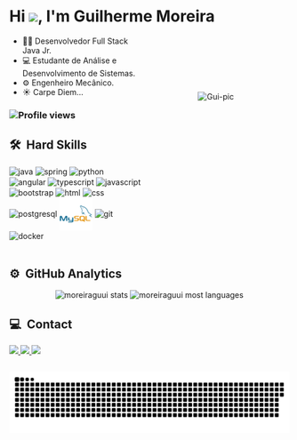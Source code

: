 <div style="display: inline_block">
<h1 align="left">Hi <img src="https://raw.githubusercontent.com/kaueMarques/kaueMarques/master/hi.gif" width="30px">, I'm Guilherme Moreira</h1>
<img align="right" alt="Gui-pic" height="180" style="border-radius:50px; padding:100px" src="https://i.imgur.com/eN5Tz9y.png">
</div>

- 👨‍🎓 Desenvolvedor Full Stack Java Jr.
- 💻 Estudante de Análise e Desenvolvimento de Sistemas.
- ⚙️ Engenheiro Mecânico.
- ☀️ Carpe Diem...

<h3 align="left"><img src="https://komarev.com/ghpvc/?username=moreiraguui&color=blue" alt="Profile views"/></h3> 

## 🛠 &nbsp;Hard Skills

  <div style="display: inline_block">
  <img align="center" alt="java" width="65" src="https://cdn.jsdelivr.net/gh/devicons/devicon/icons/java/java-original-wordmark.svg">
  <img align="center" alt="spring" width="62" src="https://cdn.jsdelivr.net/gh/devicons/devicon/icons/spring/spring-original-wordmark.svg">
  <img align="center" alt="python" width="55" src="https://cdn.jsdelivr.net/gh/devicons/devicon/icons/python/python-original-wordmark.svg">
  <img align="center" alt="angular" width="50" src="https://cdn.jsdelivr.net/gh/devicons/devicon/icons/angularjs/angularjs-plain.svg">
  <img align="center" alt="typescript" width="45" src="https://cdn.jsdelivr.net/gh/devicons/devicon/icons/typescript/typescript-plain.svg">
  <img align="center" alt="javascript" width="45" src="https://cdn.jsdelivr.net/gh/devicons/devicon/icons/javascript/javascript-plain.svg">
  <img align="center" alt="bootstrap" width="45" src="https://cdn.jsdelivr.net/gh/devicons/devicon/icons/bootstrap/bootstrap-plain-wordmark.svg">
  <img align="center" alt="html" width="46" src="https://cdn.jsdelivr.net/gh/devicons/devicon/icons/html5/html5-plain-wordmark.svg">
  <img align="center" alt="css" width="46" src="https://cdn.jsdelivr.net/gh/devicons/devicon/icons/css3/css3-plain-wordmark.svg">
  <img align="center" alt="postgresql" width="45" src="https://cdn.jsdelivr.net/gh/devicons/devicon/icons/postgresql/postgresql-original-wordmark.svg">
  <img align="center" alt="mysql" width="60" src="https://raw.githubusercontent.com/devicons/devicon/master/icons/mysql/mysql-original-wordmark.svg">
  <img align="center" alt="git" width="60" src="https://cdn.jsdelivr.net/gh/devicons/devicon/icons/git/git-plain-wordmark.svg">
  <img align="center" alt="docker" width="50" src="https://cdn.jsdelivr.net/gh/devicons/devicon/icons/docker/docker-original-wordmark.svg">
</div>
<br>

## ⚙️ &nbsp;GitHub Analytics

<p align="center">
<img height="160em" src="https://github-readme-stats.vercel.app/api?username=moreiraguui&show_icons=true&theme=tokyonight" alt="moreiraguui stats"/>
<img height="160em" src="https://github-readme-stats.vercel.app/api/top-langs/?username=moreiraguui&layout=compact&theme=tokyonight" alt="moreiraguui most languages"/>
</p>

## 💻 &nbsp;Contact
<div>
 <a href="https://www.linkedin.com/in/guilherme-moreira-souza/" target="_blank"><img src="https://img.shields.io/badge/LinkedIn-0077B5?style=for-the-badge&logo=linkedin&logoColor=white" target="_blank">
 <a href="https://www.instagram.com/moreiraguui/" target="_blank"><img src="https://img.shields.io/badge/Instagram-E4405F?style=for-the-badge&logo=instagram&logoColor=white">
 <a href="mailto:guilhermecsouza00@gmail.com" target="_blank"><img src="https://img.shields.io/badge/Gmail-D14836?style=for-the-badge&logo=gmail&logoColor=white">
  
</div>
 
  ##
 ![Snake animation](https://github.com/JhonMeddev/JhonMeddev/blob/output/github-contribution-grid-snake.svg)
<div>
